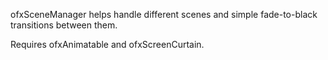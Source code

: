 ofxSceneManager helps handle different scenes and simple fade-to-black transitions between them.

Requires ofxAnimatable and ofxScreenCurtain.